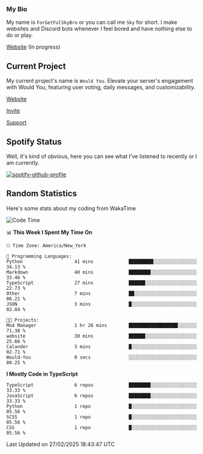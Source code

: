 ### My Bio 

My name is `ForGetFulSkyBro` or you can call me `Sky` for short. I make websites and Discord bots whenever I feel bored and have nothing else to do or play.

[Website](https://forgetful.vercel.app) (In progress)

## Current Project

My current project's name is `Would You`. Elevate your server's engagement with Would You, featuring user voting, daily messages, and customizability.

[Website](https://wouldyoubot.gg)

[Invite](https://wouldyoubot.gg/invite)

[Support](https://wouldyoubot.gg/discord)

## Spotify Status

Well, it's kind of obvious, here you can see what I've listened to recently or I am currently.

[![spotify-github-profile](https://spotify-github-profile.kittinanx.com/api/view?uid=8fw8wluifdebs12yo4k3j0h6c&cover_image=true&theme=novatorem&show_offline=false&background_color=121212&interchange=false&bar_color=53b14f&bar_color_cover=false)](https://github.com/kittinan/spotify-github-profile)


## Random Statistics

Here's some stats about my coding from WakaTime

<!--START_SECTION:waka-->
![Code Time](http://img.shields.io/badge/Code%20Time-1%2C462%20hrs%204%20mins-blue)

📊 **This Week I Spent My Time On** 

```text
🕑︎ Time Zone: America/New_York

💬 Programming Languages: 
Python                   41 mins             █████████░░░░░░░░░░░░░░░░   34.13 % 
Markdown                 40 mins             ████████░░░░░░░░░░░░░░░░░   33.46 % 
TypeScript               27 mins             ██████░░░░░░░░░░░░░░░░░░░   22.73 % 
Other                    7 mins              ██░░░░░░░░░░░░░░░░░░░░░░░   06.21 % 
JSON                     3 mins              █░░░░░░░░░░░░░░░░░░░░░░░░   02.84 % 

🐱‍💻 Projects: 
Mod Manager              1 hr 26 mins        ██████████████████░░░░░░░   71.38 % 
website                  30 mins             ██████░░░░░░░░░░░░░░░░░░░   25.66 % 
Calander                 3 mins              █░░░░░░░░░░░░░░░░░░░░░░░░   02.71 % 
Would-You                0 secs              ░░░░░░░░░░░░░░░░░░░░░░░░░   00.25 % 
```

**I Mostly Code in TypeScript** 

```text
TypeScript               6 repos             ████████░░░░░░░░░░░░░░░░░   33.33 % 
JavaScript               6 repos             ████████░░░░░░░░░░░░░░░░░   33.33 % 
Python                   1 repo              █░░░░░░░░░░░░░░░░░░░░░░░░   05.56 % 
SCSS                     1 repo              █░░░░░░░░░░░░░░░░░░░░░░░░   05.56 % 
CSS                      1 repo              █░░░░░░░░░░░░░░░░░░░░░░░░   05.56 % 
```




 Last Updated on 27/02/2025 18:43:47 UTC
<!--END_SECTION:waka-->
